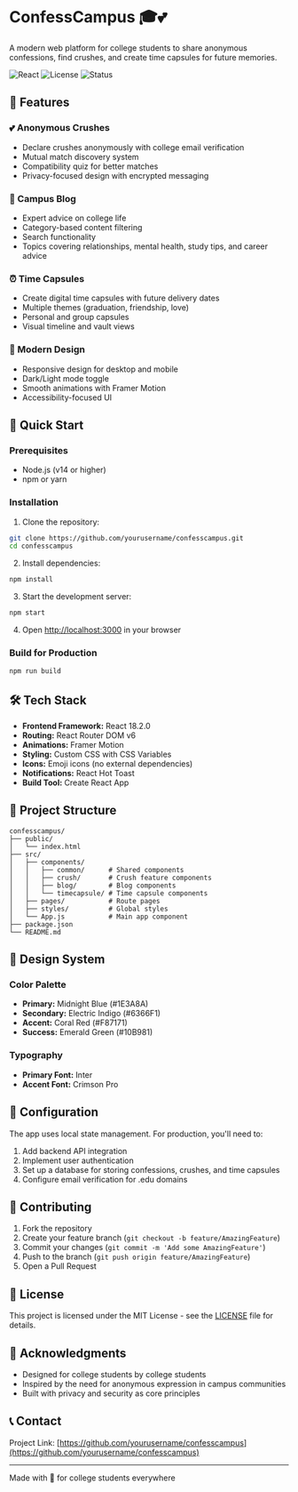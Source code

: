 # ConfessCampus 🎓💕

A modern web platform for college students to share anonymous confessions, find crushes, and create time capsules for future memories.

![React](https://img.shields.io/badge/React-18.2.0-blue)
![License](https://img.shields.io/badge/license-MIT-green)
![Status](https://img.shields.io/badge/status-active-success)

## 🌟 Features

### 💕 Anonymous Crushes
- Declare crushes anonymously with college email verification
- Mutual match discovery system
- Compatibility quiz for better matches
- Privacy-focused design with encrypted messaging

### 📝 Campus Blog
- Expert advice on college life
- Category-based content filtering
- Search functionality
- Topics covering relationships, mental health, study tips, and career advice

### ⏰ Time Capsules
- Create digital time capsules with future delivery dates
- Multiple themes (graduation, friendship, love)
- Personal and group capsules
- Visual timeline and vault views

### 🎨 Modern Design
- Responsive design for desktop and mobile
- Dark/Light mode toggle
- Smooth animations with Framer Motion
- Accessibility-focused UI

## 🚀 Quick Start

### Prerequisites
- Node.js (v14 or higher)
- npm or yarn

### Installation

1. Clone the repository:
```bash
git clone https://github.com/yourusername/confesscampus.git
cd confesscampus
```

2. Install dependencies:
```bash
npm install
```

3. Start the development server:
```bash
npm start
```

4. Open [http://localhost:3000](http://localhost:3000) in your browser

### Build for Production

```bash
npm run build
```

## 🛠️ Tech Stack

- **Frontend Framework:** React 18.2.0
- **Routing:** React Router DOM v6
- **Animations:** Framer Motion
- **Styling:** Custom CSS with CSS Variables
- **Icons:** Emoji icons (no external dependencies)
- **Notifications:** React Hot Toast
- **Build Tool:** Create React App

## 📁 Project Structure

```
confesscampus/
├── public/
│   └── index.html
├── src/
│   ├── components/
│   │   ├── common/      # Shared components
│   │   ├── crush/       # Crush feature components
│   │   ├── blog/        # Blog components
│   │   └── timecapsule/ # Time capsule components
│   ├── pages/           # Route pages
│   ├── styles/          # Global styles
│   └── App.js           # Main app component
├── package.json
└── README.md
```

## 🎨 Design System

### Color Palette
- **Primary:** Midnight Blue (#1E3A8A)
- **Secondary:** Electric Indigo (#6366F1)
- **Accent:** Coral Red (#F87171)
- **Success:** Emerald Green (#10B981)

### Typography
- **Primary Font:** Inter
- **Accent Font:** Crimson Pro

## 🔧 Configuration

The app uses local state management. For production, you'll need to:

1. Add backend API integration
2. Implement user authentication
3. Set up a database for storing confessions, crushes, and time capsules
4. Configure email verification for .edu domains

## 🤝 Contributing

1. Fork the repository
2. Create your feature branch (`git checkout -b feature/AmazingFeature`)
3. Commit your changes (`git commit -m 'Add some AmazingFeature'`)
4. Push to the branch (`git push origin feature/AmazingFeature`)
5. Open a Pull Request

## 📄 License

This project is licensed under the MIT License - see the [LICENSE](LICENSE) file for details.

## 🙏 Acknowledgments

- Designed for college students by college students
- Inspired by the need for anonymous expression in campus communities
- Built with privacy and security as core principles

## 📞 Contact

Project Link: [https://github.com/yourusername/confesscampus](https://github.com/yourusername/confesscampus)

---

Made with 💜 for college students everywhere